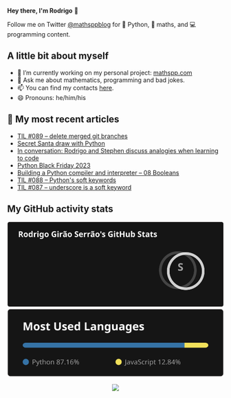 **Hey there, I'm Rodrigo** 👋

Follow me on Twitter [@mathsppblog][twitter] for 🐍 Python, 🧠 maths, and 💻 programming content.


## A little bit about myself

- 🔭 I’m currently working on my personal project: [mathspp.com](https://mathspp.com)
- 💬 Ask me about mathematics, programming and bad jokes.
- 📫 You can find my contacts [here](https://mathspp.com/about#contacts).
- 😄 Pronouns: he/him/his


## 📖 My most recent articles

<!-- BLOG-POST-LIST:START -->
- [TIL #089 – delete merged git branches](https://mathspp.com/blog/til/delete-merged-git-branches)
- [Secret Santa draw with Python](https://mathspp.com/blog/secret-santa-draw-with-python)
- [In conversation: Rodrigo and Stephen discuss analogies when learning to code](https://mathspp.com/blog/in-conversation-rodrigo-and-stephen-on-analogies)
- [Python Black Friday 2023](https://mathspp.com/blog/python-black-friday-2023)
- [Building a Python compiler and interpreter – 08 Booleans](https://mathspp.com/blog/building-a-python-compiler-and-interpreter-08-booleans)
- [TIL #088 – Python&#39;s soft keywords](https://mathspp.com/blog/til/pythons-soft-keywords)
- [TIL #087 – underscore is a soft keyword](https://mathspp.com/blog/til/underscore-is-a-soft-keyword)
<!-- BLOG-POST-LIST:END -->


##  My GitHub activity stats

<!-- Thanks to ofek! -->

<img src="general_stats.svg" alt="GitHub Statistics" loading="lazy">

<img src="language_stats.svg" alt="Top Languages" loading="lazy">

<p align='center'><img src='https://visitor-badge.laobi.icu/badge?page_id=RodrigoGiraoSerrao'></p>

[twitter]: https://twitter.com/mathsppblog
